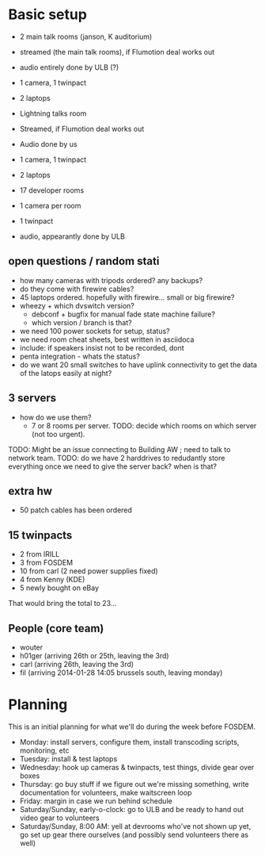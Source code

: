 Basic setup
====

* 2 main talk rooms (janson, K auditorium)
 *  streamed (the main talk rooms), if Flumotion deal works out
 *  audio entirely done by ULB (?)
 *  1 camera, 1 twinpact
 *  2 laptops

* Lightning talks room
 * Streamed, if Flumotion deal works out
 * Audio done by us
 * 1 camera, 1 twinpact
 * 2 laptops

* 17 developer rooms
 * 1 camera per room 
 * 1 twinpact
 * audio, appearantly done by ULB



open questions / random stati
----
* how many cameras with tripods ordered? any backups?
 * do they come with firewire cables?
* 45 laptops ordered. hopefully with firewire... small or big firewire?
* wheezy + which dvswitch version?
  - debconf + bugfix for manual fade state machine failure? 
  - which version / branch is that?
* we need 100 power sockets for setup, status?
* we need room cheat sheets, best written in asciidoca
 * include: if speakers insist not to be recorded, dont
* penta integration - whats the status?
* do we want 20 small switches to have uplink connectivity to get the data of the latops easily at night?

3 servers
----
* how do we use them?
  - 7 or 8 rooms per server. TODO: decide which rooms on which server (not too urgent).
 
TODO: Might be an issue connecting to Building AW ; need to talk to network team.
TODO: do we have 2 harddrives to redudantly store everything once we need to give the server back? when is that?

extra hw
--------
* 50 patch cables has been ordered


15 twinpacts
----
* 2 from IRILL
* 3 from FOSDEM
* 10 from carl (2 need power supplies fixed)
* 4 from Kenny (KDE)
* 5 newly bought on eBay

That would bring the total to 23...

People (core team)
----
* wouter
* h01ger (arriving 26th or 25th, leaving the 3rd)
* carl (arriving 26th, leaving the 3rd)
* fil (arriving 2014-01-28 14:05 brussels south, leaving monday)


Planning
========

This is an initial planning for what we'll do during the week before FOSDEM.

- Monday: install servers, configure them, install transcoding scripts,
  monitoring, etc
- Tuesday: install & test laptops
- Wednesday: hook up cameras & twinpacts, test things, divide gear over boxes
- Thursday: go buy stuff if we figure out we're missing something, write
  documentation for volunteers, make waitscreen loop
- Friday: margin in case we run behind schedule
- Saturday/Sunday, early-o-clock: go to ULB and be ready to hand out video gear
  to volunteers
- Saturday/Sunday, 8:00 AM: yell at devrooms who've not shown up yet, go set up
  gear there ourselves (and possibly send volunteers there as well)
